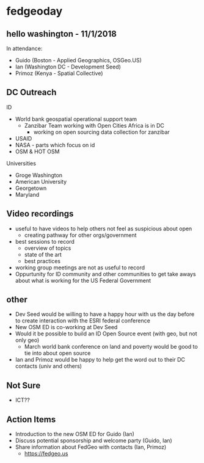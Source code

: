 # fedgeoday

## hello washington - 11/1/2018

In attendance:

- Guido (Boston - Applied Geographics, OSGeo.US)
- Ian (Washington DC - Development Seed)
- Primoz (Kenya - Spatial Collective)

## DC Outreach

ID

- World bank geospatial operational support team
  - Zanzibar Team working with Open Cities Africa is in DC
    - working on open sourcing data collection for zanzibar
- USAID
- NASA - parts which focus on id
- OSM & HOT OSM

Universities

- Groge Washington
- American University
- Georgetown
- Maryland

## Video recordings
- useful to have videos to help others not feel as suspicious about open
  - creating pathway for other orgs/government
- best sessions to record 
  - overview of topics
  - state of the art
  - best practices
- working group meetings are not as useful to record
- Oppurtunity for ID community and other communities to get take aways about what is working for the US Federal Government

## other

- Dev Seed would be willing to have a happy hour with us the day before to create interaction with the ESRI federal conference
- New OSM ED is co-working at Dev Seed
- Would it be possible to build an ID Open Source event (with geo, but not only geo)
    - March world bank conference on land and poverty would be good to tie into about open source
- Ian and Primoz would be happy to help get the word out to their DC contacts (univ and others)

## Not Sure

- ICT??

## Action Items

- Introduction to the new OSM ED for Guido (Ian)
- Discuss potential sponsorship and welcome party (Guido, Ian)
- Share information about FedGeo with contacts (Ian, Primoz)
  - https://fedgeo.us
